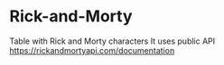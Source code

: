 # Rick-and-Morty

Table with Rick and Morty characters
It uses public API https://rickandmortyapi.com/documentation